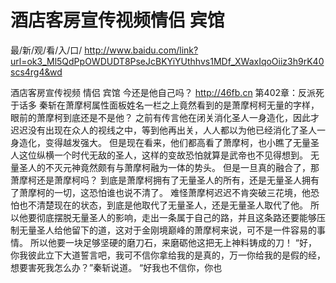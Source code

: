 # 酒店客房宣传视频情侣 宾馆

最/新/观/看/入/口/ http://www.baidu.com/link?url=ok3_Ml5QdPpOWDUDT8PseJcBKYiYUthhvs1MDf_XWaxIqoOiiz3h9rK40scs4rg4&wd

酒店客房宣传视频 情侣 宾馆
今还是他自己吗？
http://46fb.cn
第402章：反派死于话多
    秦斩在萧摩柯属性面板姓名一栏之上竟然看到的是萧摩柯柯无量的字样，眼前的萧摩柯到底还是不是他？
    之前有传言他在闭关消化圣人一身造化，因此才迟迟没有出现在众人的视线之中，等到他再出关，人人都以为他已经消化了圣人一身造化，变得越发强大。
    但是现在看来，他们都高看了萧摩柯，也小瞧了无量圣人这位纵横一个时代无敌的圣人，这样的变故恐怕就算是武帝也不见得想到。
    无量圣人的不灭元神竟然颇有与萧摩柯融为一体的势头。
    但是一旦真的融合了，那萧摩柯还是萧摩柯吗？
    到底是萧摩柯拥有了无量圣人的所有，还是无量圣人拥有了萧摩柯的一切，这恐怕谁也说不清了。
    难怪萧摩柯迟迟不肯突破三花境，他恐怕也不清楚现在的状态，到底是他取代了无量圣人，还是无量圣人取代了他。
    所以他要彻底摆脱无量圣人的影响，走出一条属于自己的路，并且这条路还要能够压制无量圣人给他留下的道，这对于金刚境巅峰的萧摩柯来说，可不是一件容易的事情。
    所以他要一块足够坚硬的磨刀石，来磨砺他这把无上神料铸成的刀！
    “好，你我彼此立下大道誓言吧，我可不信你拿给我的是真的，万一你给我的是假的经，想要害死我怎么办？”秦斩说道。
    “好我也不信你，你也

